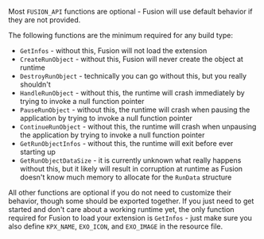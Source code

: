 Most `FUSION_API` functions are optional - Fusion will use default behavior if they are not provided.

The following functions are the minimum required for any build type:
* `GetInfos` - without this, Fusion will not load the extension
* `CreateRunObject` - without this, Fusion will never create the object at runtime
* `DestroyRunObject` - technically you can go without this, but you really shouldn't
* `HandleRunObject` - without this, the runtime will crash immediately by trying to invoke a null function pointer
* `PauseRunObject` - without this, the runtime will crash when pausing the application by trying to invoke a null function pointer
* `ContinueRunObject` - without this, the runtime will crash when unpausing the application by trying to invoke a null function pointer
* `GetRunObjectInfos` - without this, the runtime will exit before ever starting up
* `GetRunObjectDataSize` - it is currently unknown what really happens without this, but it likely will result in corruption at runtime as Fusion doesn't know much memory to allocate for the `RunData` structure

All other functions are optional if you do not need to customize their behavior, though some should be exported together.
If you just need to get started and don't care about a working runtime yet, the only function required for Fusion to load your extension is `GetInfos` - just make sure you also define `KPX_NAME`, `EXO_ICON`, and `EXO_IMAGE` in the resource file.
